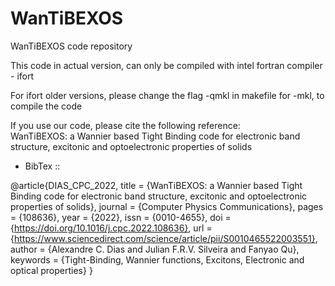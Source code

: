 # WanTiBEXOS
WanTiBEXOS code repository

This code in actual version, can only be compiled with intel fortran compiler - ifort

For ifort older versions, please change the flag -qmkl in makefile for -mkl, to compile the code

If you use our code, please cite the following reference:  
WanTiBEXOS: a Wannier based Tight Binding code for electronic band structure, excitonic and optoelectronic properties of solids

- BibTex ::
        
@article{DIAS_CPC_2022,
        title = {WanTiBEXOS: a Wannier based Tight Binding code for electronic band structure, excitonic and optoelectronic properties of solids},
        journal = {Computer Physics Communications},
        pages = {108636},
        year = {2022},
        issn = {0010-4655},
        doi = {https://doi.org/10.1016/j.cpc.2022.108636},
        url = {https://www.sciencedirect.com/science/article/pii/S0010465522003551},
        author = {Alexandre C. Dias and Julian F.R.V. Silveira and Fanyao Qu},
        keywords = {Tight-Binding, Wannier functions, Excitons, Electronic and optical properties}
}
